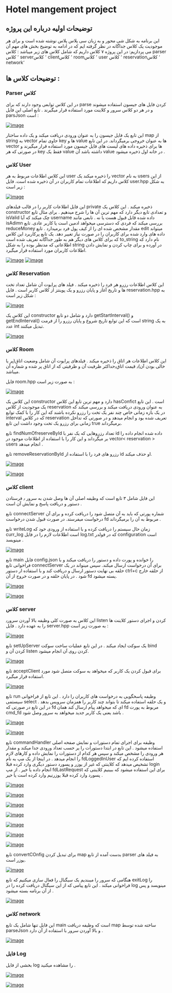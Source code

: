 # Hotel mangement project

## توضیحات اولیه درباره این پروژه

این برنامه به شکل شی محور و به زبان سی پلاس پلاس نوشته شده است و برای هر موجودیت یک کلاس جداگانه در نظر گرفته ایم  که در ادامه به توضیح بخش های مهم آن می پردازیم:
  در این پروژه ۷ کلاس داریم که شامل کلاس های زیر میباشد :
کلاس parser ٬
کلاس server٬
کلاس client٬
کلاس room٬
کلاس user ٬
کلاس reservation٬
کلاس network٬

## توضیحات کلاس ها :

### Parser کلاس

در این کلاس توابعی وجود دارند که برای parse کردن فایل های جیسون استفاده میشوند و در هر دو کلاس سرور و کلاینت مورد استفاده قرار میگیرند .
تابع اصلی این فایل parsJson است :

[![image](https://www.linkpicture.com/q/parserJson.png)](https://www.linkpicture.com/view.php?img=LPic6413028e7484f1816288767)

این تابع یک فایل جیسون را به عنوان ورودی دریافت میکند و یک داده ساختار map
از string
به vector 
حاوی تمام key ها 
و value ها
به عنوان خروجی برمیگرداند.
در این تابع vector ها 
برای ذخیره داده های لیست های فایل جیسون مورد استفاده قرار میگیرند و در صورتی که هر key فقط 
یک value داشته باشد 
آن value در خانه اول ذخیره میشود .

### کلاس User

ابن کلاس اطلاعات مربوط به هر user را ذخیره میکند
یک vector به
نام users از این کلاس داریم که اطلاعات تمام کاربران در آن ذخیره شده است.
فایل user.hpp به شکل زیر است :

[![image](https://www.linkpicture.com/q/parserJson.png)](https://www.linkpicture.com/view.php?img=LPic6413028e7484f1816288767)

این فایل اطلاعات کاربر را در قالب فیلدهای private ذخیره میکند .
این کلاس یک constructor 
و تعدادی تابع دیگر دارد که مهم ترین آن ها را شرح میدهیم . برای مثال تابع isValid چک میکند که 
آیا username داده شده قابل قبول هست یا نه .
تابعی مانند isAdimn بررسی میکند که فردی که دسترسی میخواهد ادمین است یا کاربر عادی.
تابع reduceMoney مقدار مشخص شده ای را از کیف پول فرد برمیدارد .
تابع edit میتواند داده های وارد شده برای کاربران را در صورت نیاز تغییر دهد.
یک تابع پرکاربرد این کلاس که برای کلاس های دیگر هم به طور جداگانه تعریف شده است to_string نام دارد که اطلاعاتی که مدنظر بوده را
به شکل string در آورده و برای چاپ کردن و نمایش دادن اطلاعات کاربران مورد استفاده قرار میگیرد.

[![image](https://www.linkpicture.com/q/Usercpp1.png)](https://www.linkpicture.com/view.php?img=LPic64130cf04b72f941790233)
[![image](https://www.linkpicture.com/q/Usercpp2.png)](https://www.linkpicture.com/view.php?img=LPic64130cf04b72f941790233)

### کلاس Reservation

این کلاس اطلاعات رزرو هر فرد را ذخیره میکند . فیلد های پرایوت آن شامل تعداد تخت ها و تاریخ آغاز و پایان رزرو و یک پوینتز از کلاس کاربر است .
فایل reservation.hpp به شکل زیر است :

[![image](https://www.linkpicture.com/q/Reservhpp_1.png)](https://www.linkpicture.com/view.php?img=LPic6413240e68a7f1823775595)

این کلاس یک constructor دارد 
و شامل دو تابع getStartInterval()
و getEndInterval()
است که این توابع تاریخ شروع و پایان رزرو را از فرمت string
به یک عدد int تبدیل میکنند.

[![image](https://www.linkpicture.com/q/Reservcpp_1.png)](https://www.linkpicture.com/view.php?img=LPic6413240e68a7f1823775595)

### کلاس Room

این کلاس اطلاعات هر اتاق را ذخیره میکند . فیلدهای پرایوت آن شامل وضعیت اتاق(پر یا خالی بودن آن)٫ قیمت اتاق٫حداکثر ظرفیت آن و ظرفیتی که از اتاق پر شده و شماره آن میباشد.

فایل room.hpp به صورت زیر است :

[![image](https://www.linkpicture.com/q/Roomhpp.png)](https://www.linkpicture.com/view.php?img=LPic64133b14f3ea51144886599)

این کلاس  یک constructor دارد و
مهم ترین تابع این کلاس hasConfict است .
این تابع یک موجودیت از کلاس reservation به عنوان ورودی دریافت میکند و 
بررسی میکند که در یک بازه زمانی خاص چند نفر یک تخت را رزرو نکرده باشند که این کار را با کمک توابع interval که در 
کلاس reservation تعریف شده بود و انجام میدهد 
و در صورتی که تداخل زمانی برای رزرو یک تخت وجود داشت این تابع true برمیگرداند.

تابع findNumOfreserveById تعداد رزروهایی که یک نفر 
با id داده شده انجام داده را بر میگرداند و 
این کار را با استفاده از اطلاعات موجود در vector< reservation > users انجام میدهد .

تابع removeReservationById رزرو های فرد را با استفاده 
از id او حذف میکند.

[![image](https://www.linkpicture.com/q/Roomcpp1.png)](https://www.linkpicture.com/view.php?img=LPic64133b14f3ea51144886599)

[![image](https://www.linkpicture.com/q/Roomcpp2.png)](https://www.linkpicture.com/view.php?img=LPic64133b14f3ea51144886599)

### کلاس client 

این فایل شامل ۳ تابع است که وظیفه اصلی آن ها وصل شدن به سرور ٫ فرستادن دستور و دریافت پاسخ و نمایش آن است . 

تابع connectServer شماره پورتی که باید به آن متصل شود را دریافت کرده و برای آن درخواست میفرستد.
در صورت قبول شدن درخواست fd مربوط به آن را برمیگرداند .

تابع writeLog زمان حال سیستم را دریافت کرده و با استفاده از ورودی خود 
که curr_log است اطلاعات لازم را در 
فایل log.txt 
که در فولدر configuration است مینویسد .

[![image](https://www.linkpicture.com/q/client1.png)](https://www.linkpicture.com/view.php?img=LPic641342e3b879c1799715608)

تابع main 
فایل config.json را خوانده و پورت داده و دستور را دریافت میکند و با 
فراخوانی تابع connectServer برای آن درخواست ارسال میکند.
سپس مینواند در یک حلقه بی نهایت دستور ارسال و دریافت کند و با استفاده ار دستور ctrl+c از حلقه خارج شود .
در پایان حلقه و در صورت خروج از آن fd یسته میشود.

[![image](https://www.linkpicture.com/q/client2.png)](https://www.linkpicture.com/view.php?img=LPic641342e3b879c1799715608)

[![image](https://www.linkpicture.com/q/client3.png)](https://www.linkpicture.com/view.php?img=LPic641342e3b879c1799715608)


### کلاس server 

این کلاس به صورت کلی وظیفه بالا آوردن سرور٫ listen کردن و اجرای دستور کلاینت ها را به عهده دارد .
فایل server.hpp به صورت زیر است :

[![image](https://www.linkpicture.com/q/serverhpp.png)](https://www.linkpicture.com/view.php?img=LPic64134c9d447391850347168)

تابع setUpServer یک سوکت ایجاد میکند . 
در این تابع عملیات ساخت سوکت bind کردن آن 
و listen کردن روی آن انجام میشود.

[![image](https://www.linkpicture.com/q/setupserver.png)](https://www.linkpicture.com/view.php?img=LPic64134d11d82ec975450604)

تابع acceptClient برای قبول کردن یک کاربر که میخواهد به سوکت متصل شود مورد استفاده قرار میگیرد.

[![image](https://www.linkpicture.com/q/accceptthing.png)](https://www.linkpicture.com/view.php?img=LPic641356e401011276453938)

تابع run وظیفه پاسخگویی به درخواست های کاربران را دارد .
این تابع از فراخوانی سیستمی select و یک حلقه استفاده میکند تا بتواند چند کاربر را همزمان سرویس بدهد .
در این تابع در صورتی که fd ای که میخواهد پیام ارسال کند 
همان fd مربوط به 
پورت cmd_fd باشد یعنی یک کاربر جدید میخواهد به سرور وصل شود .


[![image](https://www.linkpicture.com/q/قعد.png)](https://www.linkpicture.com/view.php?img=LPic6413581b6031e1118534929)

[![image](https://www.linkpicture.com/q/قعد۲.png)](https://www.linkpicture.com/view.php?img=LPic6413581b6031e1118534929)

تابع commandHandler وظیفه برای اجرای تمام دستورات و نمایش صفحه اصلی استفاده میشود .
این تابع در ابتدا دستورات را یر حسب تعداد ورودی جدا میکند و مقدار هر ورودی را مشخص میکند و سپس هر کدام از دستورات را نمایش داده و کارهای لازم را انجام میدهد .
در اینجا از یک مپ به نام fdLoggedInUser استفاده کرده ایم که تشخیص میدهد که کلاینتی که غیر از یوزر و پسورد دستور دیگری وارد کرده
قبلا login انجام داده یا خیر .
از مپ fdLastRequest برای این استفاده میشود که ببینیم کلاینتی که پسورد وارد کرده قبلا یوزرنیم وارد کرده است یا خیر .

[![image](https://www.linkpicture.com/q/قعد۲.png)](https://www.linkpicture.com/view.php?img=LPic6413581b6031e1118534929)

[![image](https://www.linkpicture.com/q/قعد۲.png)](https://www.linkpicture.com/view.php?img=LPic6413581b6031e1118534929)

[![image](https://www.linkpicture.com/q/قعد۲.png)](https://www.linkpicture.com/view.php?img=LPic6413581b6031e1118534929)

[![image](https://www.linkpicture.com/q/قعد۲.png)](https://www.linkpicture.com/view.php?img=LPic6413581b6031e1118534929)

[![image](https://www.linkpicture.com/q/قعد۲.png)](https://www.linkpicture.com/view.php?img=LPic6413581b6031e1118534929)

[![image](https://www.linkpicture.com/q/قعد۲.png)](https://www.linkpicture.com/view.php?img=LPic6413581b6031e1118534929)

[![image](https://www.linkpicture.com/q/قعد۲.png)](https://www.linkpicture.com/view.php?img=LPic6413581b6031e1118534929)




تابع convertCOnfig برای تبدیل 
کردن map بدست آمده از 
تابع parser 
به فیلد های یوزر است.

[![image](https://www.linkpicture.com/q/convertConfig.png)](https://www.linkpicture.com/view.php?img=LPic64135ba1084ba393989122)

هنگامی که سرور را میبندیم یک سیگنال را فعال سازی میکنیم که تابع exitLog را فراخوانی میکند .
این تابع پیامی که از این سیگنال دریافت کرده را در log مینویسد و پس از آن برنامه بسته میشود .

[![image](https://www.linkpicture.com/q/latestShit.png)](https://www.linkpicture.com/view.php?img=LPic64136efd0cd2b747535894)


### کلاس network 

این فایل تنها شامل یک تابع main است که وظیفه 
دریافت map ساخته شده 
توسط parseJson و 
بالا آوردن سرور با استفاده از آن دارد .

[![image](https://www.linkpicture.com/q/Network_2.png)](https://www.linkpicture.com/view.php?img=LPic64135d7ced86b905615975)


### فایل Log

بخشی از فایل log را مشاهده میکنید .

[![image](https://www.linkpicture.com/q/Screen-Shot-2023-03-16-at-11.07.28-PM.png)](https://www.linkpicture.com/view.php?img=LPic64137044785df560896526)

[![image](https://www.linkpicture.com/q/Screen-Shot-2023-03-16-at-11.07.35-PM.png)](https://www.linkpicture.com/view.php?img=LPic64137044785df560896526)



